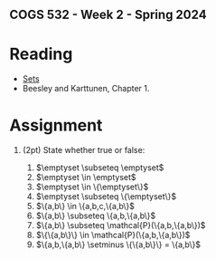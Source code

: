 COGS 532 - Week 2  - Spring 2024
--------------------------------


Reading
=======

* [Sets](https://discrete.openmathbooks.org/dmoi3/sec_intro-sets.html)
* Beesley and Karttunen, Chapter 1.


Assignment
==========

1. (2pt) State whether true or false:

    <ol>
        <li>$\emptyset \subseteq \emptyset$</li>
        <li>$\emptyset \in \emptyset$</li>
        <li>$\emptyset \in \{\emptyset\}$</li>
        <li>$\emptyset \subseteq \{\emptyset\}$</li>
        <li>$\{a,b\} \in \{a,b,c,\{a,b\}$</li>
        <li>$\{a,b\} \subseteq \{a,b,\{a,b\}$</li>
        <li>$\{a,b\} \subseteq \mathcal{P}(\{a,b,\{a,b\})$</li>
        <li>$\{\{a,b\}\} \in \mathcal{P}(\{a,b,\{a,b\})$</li>
        <li>$\{a,b,\{a,b\} \setminus \{\{a,b\}\} = \{a,b\}$</li>
    </ol>
